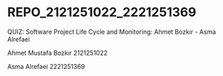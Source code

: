 # REPO_2121251022_2221251369

QUIZ: Software Project Life Cycle and Monitoring: Ahmet Bozkır - Asma Alrefaei

Ahmet Mustafa Bozkır 2121251022

Asma Alrefaei 2221251369
